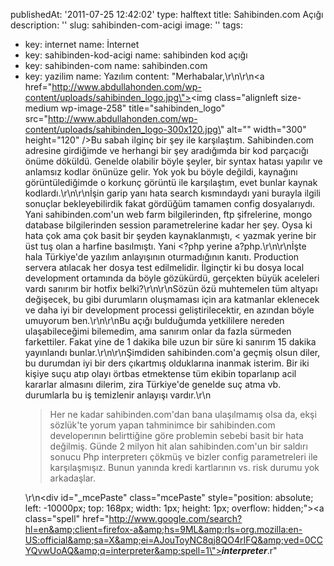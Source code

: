 publishedAt: '2011-07-25 12:42:02'
type: halftext
title: Sahibinden.com Açığı
description: ''
slug: sahibinden-com-acigi
image: ''
tags:
  - key: internet
    name: İnternet
  - key: sahibinden-kod-acigi
    name: sahibinden kod açığı
  - key: sahibinden-com
    name: sahibinden.com
  - key: yazilim
    name: Yazılım
content: "Merhabalar,\r\n\r\n<a href=\"http://www.abdullahonden.com/wp-content/uploads/sahibinden_logo.jpg\"><img class=\"alignleft size-medium wp-image-258\" title=\"sahibinden_logo\" src=\"http://www.abdullahonden.com/wp-content/uploads/sahibinden_logo-300x120.jpg\" alt=\"\" width=\"300\" height=\"120\" /></a>Bu sabah ilginç bir şey ile karşılaştım. Sahibinden.com adresine girdiğimde ve herhangi bir şey aradığımda bir kod parçacığı önüme döküldü. Genelde olabilir böyle şeyler, bir syntax hatası yapılır ve anlamsız kodlar önünüze gelir. Yok yok bu böyle değildi, kaynağını görüntülediğimde o korkunç görüntü ile karşılaştım, evet bunlar kaynak kodlardı.\r\n\r\nİşin garip yanı hata search kısmındaydı yani burayla ilgili sonuçlar bekleyebilirdik fakat gördüğüm tamamen config dosyalarıydı. Yani sahibinden.com'un web farm bilgilerinden, ftp şifrelerine, mongo database bilgilerinden session parametrelerine kadar her şey. Oysa ki hata çok ama çok basit bir şeyden kaynaklanmıştı, &lt; yazmak yerine bir üst tuş olan a harfine basılmıştı. Yani &lt;?php yerine a?php.\r\n\r\nİşte hala Türkiye'de yazılım anlayışının oturmadığının kanıtı. Production servera atılacak her dosya test edilmelidir. İlginçtir ki bu dosya local development ortamında da böyle gözükürdü, gerçekten büyük aceleleri vardı sanırım bir hotfix belki?\r\n\r\nSözün özü muhtemelen tüm altyapı değişecek, bu gibi durumların oluşmaması için ara katmanlar eklenecek ve daha iyi bir development processi geliştirilecektir, en azından böyle umuyorum ben.\r\n\r\nBu açığı bulduğumda yetkililere nereden ulaşabileceğimi bilemedim, ama sanırım onlar da fazla sürmeden farkettiler. Fakat yine de 1 dakika bile uzun bir süre ki sanırım 15 dakika yayınlandı bunlar.\r\n\r\nŞimdiden sahibinden.com'a geçmiş olsun diler, bu durumdan iyi bir ders çıkartmış olduklarına inanmak isterim. Bir iki kişiye suçu atıp olayı örtbas etmektense tüm ekibin toparlanıp acil kararlar almasını dilerim, zira Türkiye'de genelde suç atma vb. durumlarla bu iş temizlenir anlayışı vardır.\r\n<blockquote>Her ne kadar sahibinden.com'dan bana ulaşılmamış olsa da, ekşi sözlük'te yorum yapan tahminimce bir sahibinden.com developerının belirttiğine göre problemin sebebi basit bir hata değilmiş. Günde 2 milyon hit alan sahibinden.com'un bir saldırı sonucu Php interpreterı çökmüş ve bizler config parametreleri ile karşılaşmışız. Bunun yanında kredi kartlarının vs. risk durumu yok arkadaşlar.</blockquote>\r\n<div id=\"_mcePaste\" class=\"mcePaste\" style=\"position: absolute; left: -10000px; top: 168px; width: 1px; height: 1px; overflow: hidden;\"><a class=\"spell\" href=\"http://www.google.com/search?hl=en&amp;client=firefox-a&amp;hs=9ML&amp;rls=org.mozilla:en-US:official&amp;sa=X&amp;ei=AJouToyNC8qj8QO4rIFQ&amp;ved=0CCYQvwUoAQ&amp;q=interpreter&amp;spell=1\"><strong><em>interpreter</em></strong></a>.r</div>"
